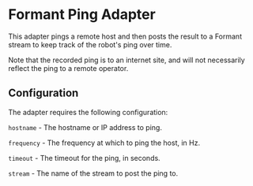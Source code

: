 # Formant Ping Adapter

This adapter pings a remote host and then posts the result to a Formant stream to keep track of the robot's ping over time.

Note that the recorded ping is to an internet site, and will not necessarily reflect the ping to a remote operator.

## Configuration

The adapter requires the following configuration:

`hostname` - The hostname or IP address to ping.

`frequency` - The frequency at which to ping the host, in Hz.

`timeout` - The timeout for the ping, in seconds.

`stream` - The name of the stream to post the ping to.